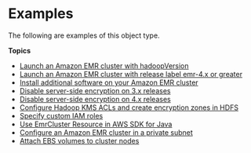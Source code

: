 # Examples<a name="emrcluster-example"></a>

The following are examples of this object type\.

**Topics**
+ [Launch an Amazon EMR cluster with hadoopVersion](emrcluster-example-launch.md)
+ [Launch an Amazon EMR cluster with release label emr\-4\.x or greater](emrcluster-example-release-label.md)
+ [Install additional software on your Amazon EMR cluster](emrcluster-example-install-software.md)
+ [Disable server\-side encryption on 3\.x releases](emrcluster-example1-disable-encryption.md)
+ [Disable server\-side encryption on 4\.x releases](emrcluster-example2-disable-encryption.md)
+ [Configure Hadoop KMS ACLs and create encryption zones in HDFS](emrcluster-example-hadoop-kms.md)
+ [Specify custom IAM roles](emrcluster-example-custom-iam-roles.md)
+ [Use EmrCluster Resource in AWS SDK for Java](emrcluster-example-java.md)
+ [Configure an Amazon EMR cluster in a private subnet](emrcluster-example-private-subnet.md)
+ [Attach EBS volumes to cluster nodes](emrcluster-example-ebs.md)